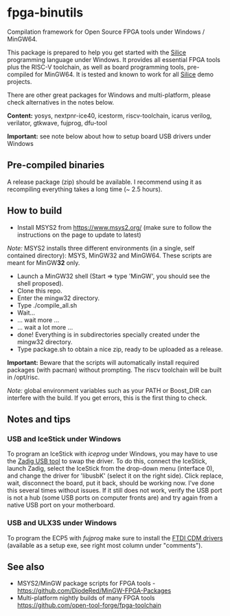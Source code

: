 # fpga-binutils
Compilation framework for Open Source FPGA tools under Windows / MinGW64.

This package is prepared to help you get started with the [Silice](https://github.com/sylefeb/Silice) programming language
under Windows. It provides all essential FPGA tools plus the RISC-V toolchain, as well as board programming tools, pre-compiled for MinGW64.
It is tested and known to work for all [Silice](https://github.com/sylefeb/Silice) demo projects.

There are other great packages for Windows and multi-platform, please check alternatives in the notes below.

**Content:** yosys, nextpnr-ice40, icestorm, riscv-toolchain, icarus verilog, verilator, gtkwave, fujprog, dfu-tool

**Important:** see note below about how to setup board USB drivers under Windows

## Pre-compiled binaries
A release package (zip) should be available. I recommend using it as recompiling everything takes a long time (~ 2.5 hours).

## How to build
- Install MSYS2 from https://www.msys2.org/ (make sure to follow the instructions on the page to update to latest)

*Note:* MSYS2 installs three different environments (in a single, self contained directory): MSYS, MinGW32 and MinGW64. These scripts are meant for MinGW**32** only.

- Launch a MinGW32 shell (Start => type 'MinGW', you should see the shell proposed).
- Clone this repo.
- Enter the mingw32 directory.
- Type ./compile_all.sh
- Wait... 
- ... wait more ...
- ... wait a lot more ...
- done! Everything is in subdirectories specially created under the mingw32 directory. 
- Type package.sh to obtain a nice zip, ready to be uploaded as a release.

**Important:** Beware that the scripts will automatically install required packages (with pacman) without prompting. The riscv toolchain will be built in /opt/risc.

*Note:* global environment variables such as your PATH or Boost_DIR can interfere with the build. If you get errors, this is the first thing to check. 

## Notes and tips 

### USB and IceStick under Windows
To program an IceStick with *iceprog* under Windows, you may have to use the [Zadig USB tool](https://zadig.akeo.ie/) to swap the driver. To do this, connect the IceStick, launch Zadig, select the IceStick from the drop-down menu (interface 0), and change the driver for 'libusbK' (select it on the right side). Click replace, wait, disconnect the board, put it back, should be working now. I've done this several times without issues. If it still does not work, verify the USB port is not a hub (some USB ports on computer fronts are) and try again from a native USB port on your motherboard.

### USB and ULX3S under Windows
To program the ECP5 with *fujprog* make sure to install the [FTDI CDM drivers](https://www.ftdichip.com/Drivers/D2XX.htm) (available as a setup exe, see right most column under "comments").

## See also
- MSYS2/MinGW package scripts for FPGA tools - https://github.com/DiodeRed/MinGW-FPGA-Packages
- Multi-platform nightly builds of many FPGA tools https://github.com/open-tool-forge/fpga-toolchain

